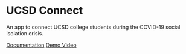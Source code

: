 # UCSD Connect
An app to connect UCSD college students during the COVID-19 social isolation crisis.

[Documentation](https://drive.google.com/file/d/1xcNEiFyjY2qGz_Yry90jGMvqMlhqrFwJ/view?usp=sharing)
[Demo Video](https://drive.google.com/file/d/1yDjtVIvuiDlCl2qjO9c-AvD5eF7udLa2/view?usp=sharing)
